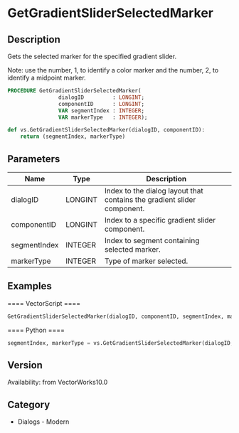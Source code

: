 # GetGradientSliderSelectedMarker

## Description
Gets the selected marker for the specified gradient slider. 

Note: use the number, 1, to identify a color marker and the number, 2, to identify a midpoint marker.

```pascal
PROCEDURE GetGradientSliderSelectedMarker(
				dialogID         : LONGINT;
				componentID      : LONGINT;
				VAR segmentIndex : INTEGER;
				VAR markerType   : INTEGER);
```

```python
def vs.GetGradientSliderSelectedMarker(dialogID, componentID):
    return (segmentIndex, markerType)
```

## Parameters
|Name|Type|Description|
|---|---|---|
|dialogID|LONGINT|Index to the dialog layout that contains the gradient slider component.|
|componentID|LONGINT|Index to a specific gradient slider component.|
|segmentIndex|INTEGER|Index to segment containing selected marker.|(segment indexes begin with 1)|
|markerType|INTEGER|Type of marker selected.|(1 = color marker, 2 = midpoint marker)|

## Examples
==== VectorScript ====
```pascal
GetGradientSliderSelectedMarker(dialogID, componentID, segmentIndex, markerType);
```
==== Python ====
```python
segmentIndex, markerType = vs.GetGradientSliderSelectedMarker(dialogID, componentID)
```

## Version
Availability: from VectorWorks10.0

## Category
* Dialogs - Modern

